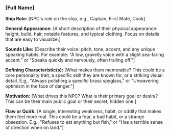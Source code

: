 ### **[Full Name]**

**Ship Role:** [NPC's role on the ship, e.g., Captain, First Mate, Cook]

**General Appearance:** [A short description of their physical appearance: height, build, hair, notable features, and typical clothing. Focus on details that are easy to visualize.]

**Sounds Like:** [Describe their voice: pitch, tone, accent, and any unique speaking habits. For example: "A low, gravelly voice with a slight sea-faring accent," or "Speaks quickly and nervously, often trailing off."]

**Defining Characteristic(s):** [What makes them memorable? This could be a core personality trait, a specific skill they are known for, or a striking visual detail. E.g., "Always polishing a specific brass spyglass," or "Unwavering optimism in the face of danger."]

**Motivation:** [What drives this NPC? What is their primary goal or desire? This can be their main public goal or their secret, hidden one.]

**Flaw or Quirk:** [A single, interesting weakness, habit, or oddity that makes them feel more real. This could be a fear, a bad habit, or a strange obsession. E.g., "Refuses to eat anything but fish," or "Has a terrible sense of direction when on land."]